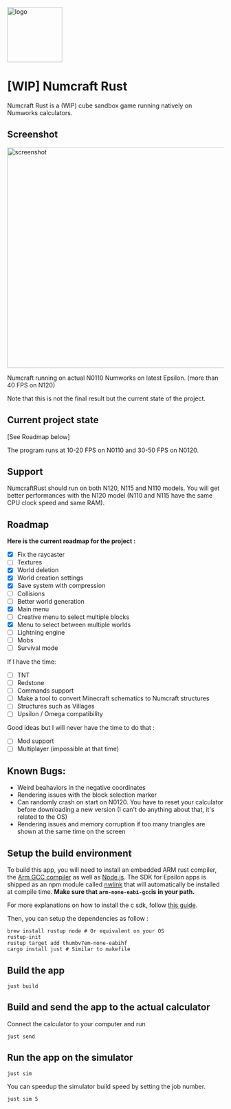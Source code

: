 <img src="https://github.com/user-attachments/assets/1eeccc90-342c-4f45-a444-7acc9cb9112a" width="128" alt="logo">

# [WIP] Numcraft Rust

Numcraft Rust is a (WIP) cube sandbox game running natively on Numworks calculators.

## Screenshot

<img src="https://github.com/user-attachments/assets/f247677e-0f19-4170-92b9-51563961c862" width="512" alt="screenshot">



Numcraft running on actual N0110 Numworks on latest Epsilon. (more than 40 FPS on N120)

Note that this is not the final result but the current state of the project.

## Current project state
[See Roadmap below]

The program runs at 10-20 FPS on N0110 and 30-50 FPS on N0120.

## Support

NumcraftRust should run on both N120, N115 and N110 models. You will get better performances with the N120 model (N110 and N115 have the same CPU clock speed and same RAM).

## Roadmap
**Here is the current roadmap for the project :**
- [X] Fix the raycaster
- [ ] Textures
- [X] World deletion
- [X] World creation settings
- [X] Save system with compression
- [ ] Collisions
- [ ] Better world generation
- [X] Main menu
- [ ] Creative menu to select multiple blocks
- [X] Menu to select between multiple worlds
- [ ] Lightning engine
- [ ] Mobs
- [ ] Survival mode

If I have the time:
- [ ] TNT
- [ ] Redstone
- [ ] Commands support
- [ ] Make a tool to convert Minecraft schematics to Numcraft structures
- [ ] Structures such as Villages
- [ ] Upsilon / Omega compatibility

Good ideas but I will never have the time to do that :
- [ ] Mod support
- [ ] Multiplayer (impossible at that time)

## Known Bugs:
- Weird beahaviors in the negative coordinates
- Rendering issues with the block selection marker
- Can randomly crash on start on N0120. You have to reset your calculator before downloading a new version (I can't do anything about that, it's related to the OS)
- Rendering issues and memory corruption if too many triangles are shown at the same time on the screen

## Setup the build environment

To build this app, you will need to install an embedded ARM rust compiler, the [Arm GCC compiler](https://developer.arm.com/downloads/-/gnu-rm) as well as [Node.js](https://nodejs.org/en/). 
The SDK for Epsilon apps is shipped as an npm module called [nwlink](https://www.npmjs.com/package/nwlink) that will automatically be installed at compile time.
**Make sure that `arm-none-eabi-gcc`is in your path.**

For more explanations on how to install the c sdk, follow [this guide](https://www.numworks.com/engineering/software/build/).

Then, you can setup the dependencies as follow :
```shell
brew install rustup node # Or equivalent on your OS
rustup-init
rustup target add thumbv7em-none-eabihf
cargo install just # Similar to makefile
```

## Build the app
```shell
just build
```

## Build and send the app to the actual calculator

Connect the calculator to your computer and run
```shell
just send
```

## Run the app on the simulator

```shell
just sim
```

You can speedup the simulator build speed by setting the job number.
```shell
just sim 5
```
